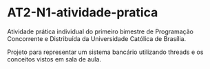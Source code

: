 # AT2-N1-atividade-pratica

Atividade prática individual do primeiro bimestre de Programação Concorrente e Distribuída da Universidade Católica de Brasília.

Projeto para representar um sistema bancário utilizando threads e os conceitos
vistos em sala de aula.